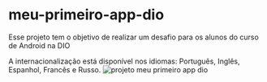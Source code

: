 # meu-primeiro-app-dio
Esse projeto tem o objetivo de realizar um desafio para os alunos do curso de Android na DIO

A internacionalização está disponível nos idiomas: Português, Inglês, Espanhol, Francês e Russo.
![projeto meu primeiro app dio](https://github.com/johnnvic17/meu-primeiro-app-dio/assets/142692290/2eb275a5-4210-4d4e-bed4-ecbad4b7d0fb)
